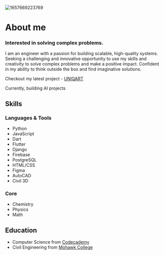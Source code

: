 ![1657669223769](https://user-images.githubusercontent.com/72427739/210922811-3fecc62d-7cd2-427c-859a-6596d66a96e8.jpeg)
# About me

### Interested in solving complex problems.

I am an engineer with a passion for building scalable, high-quality systems. Seeking a challenging and innovative opportunity to use my skills and creativity to solve complex problems and make a positive impact. Confident in my ability to think outside the box and find imaginative solutions.

Checkout my latest project - [UNIQART](https://linktr.ee/uniqart/)

Currently, building AI projects


## Skills

### Languages & Tools

- Python 
- JavaScript 
- Dart 
- Flutter 
- Django 
- Firebase
- PostgreSQL
- HTML/CSS
- Figma
- AutoCAD
- Civil 3D

### Core

- Chemistry
- Physics
- Math

## Education

- Computer Science from [Codecademy](https://codecademy.com/)
- Civil Engineering from [Mohawk College](https://mohawkcollege.ca/)

